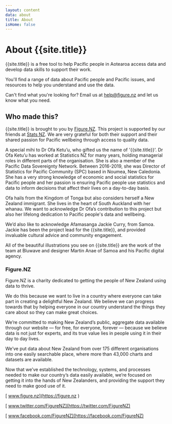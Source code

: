 ```yaml
---
layout: content
data: about
title: About
isHome: false
---
```


# About {{site.title}}

{{site.title}} is a free tool to help Pacific people in Aotearoa access data and develop data skills to support their work.

You'll find a range of data about Pacific people and Pacific issues, and resources to help you understand and use the data.

Can't find what you're looking for? Email us at <help@figure.nz> and let us know what you need.

## Who made this?

{{site.title}} is brought to you by [Figure.NZ](https://figure.nz). This project is supported by our friends at [Stats NZ](https://stats.govt.nz). We are very grateful for both their support and their shared passion for Pacific wellbeing through access to quality data.

A special mihi to Dr Ofa Ketu’u, who gifted us the name of '{{site.title}}'. Dr Ofa Ketu’u has worked at Statistics NZ for many years, holding managerial roles in different parts of the organisation. She is also a member of the Pacific Data Sovereignty Network. Between 2016-2019, she was Director of Statistics for Pacific Community (SPC) based in Noumea, New Caledonia. She has a very strong knowledge of economic and social statistics for Pacific people and her passion is ensuring Pacific people use statistics and data to inform decisions that affect their lives on a day-to-day basis. 

Ofa hails from the Kingdom of Tonga but also considers herself a New Zealand immigrant. She lives in the heart of South Auckland with her whanau. We want to acknowledge Dr Ofa’s contribution to this project but also her lifelong dedication to Pacific people's data and wellbeing.

We’d also like to acknowledge Afamasanga Jackie Curry, from Samoa. Jackie has been the project lead for the {{site.title}}, and provided invaluable cultural advice and community engagement. 

All of the beautiful illustrations you see on {{site.title}} are the work of the team at Bluwave and designer Martin Anae of Samoa and his Pacific digital agency. 


### Figure.NZ

Figure.NZ is a charity dedicated to getting the people of New Zealand using data to thrive. 

We do this because we want to live in a country where everyone can take part in creating a delightful New Zealand. We believe we can progress towards that by helping everyone in our country understand the things they care about so they can make great choices.

We’re committed to making New Zealand’s public, aggregate data available through our website — for free, for everyone, forever — because we believe data is not just for experts, and its true value lies in people using it in their day to day lives.

We’ve put data about New Zealand from over 175 different organisations into one easily searchable place, where more than 43,000 charts and datasets are available.

Now that we’ve established the technology, systems, and processes needed to make our country’s data easily available, we’re focused on getting it into the hands of New Zealanders, and providing the support they need to make good use of it.

[<i class="fa fa-globe fa-fw" aria-hidden="true"></i> www.figure.nz](https://figure.nz )

[<i class="fa fa-twitter fa-fw" aria-hidden="true"></i> www.twitter.com/FigureNZ](https://twitter.com/FigureNZ)

[<i class="fa fa-facebook-official fa-fw" aria-hidden="true"></i> www.facebook.com/FigureNZ](https://facebook.com/FigureNZ)
